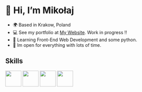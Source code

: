 # 👋 Hi, I’m Mikołaj
- 🌍 Based in Krakow, Poland
- 💻 See my portfolio at [My Website](#). Work in progress !!
- 🧠 Learning Front-End Web Development and some python.
- 👻 Im open for everything with lots of time.
## Skills
<img src="https://raw.githubusercontent.com/danielcranney/readme-generator/main/public/icons/skills/html5-colored.svg" width="50px">
<img src="https://raw.githubusercontent.com/danielcranney/readme-generator/main/public/icons/skills/css3-colored.svg" width="50px">
<img src="https://upload.wikimedia.org/wikipedia/commons/9/99/Unofficial_JavaScript_logo_2.svg" width="50px">
<img src="https://raw.githubusercontent.com/danielcranney/readme-generator/main/public/icons/skills/python-colored.svg" width="50px">
<!---
ooh-boon-too/ooh-boon-too is a ✨ special ✨ repository because its `README.md` (this file) appears on your GitHub profile.
You can click the Preview link to take a look at your changes.
--->
